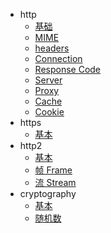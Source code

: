 * http
  - [基础](http/basic/01.md)
  - [MIME](http/basic/02.md)
  - [headers](http/basic/03.md)
  - [Connection](http/basic/04.md)
  - [Response Code](http/basic/05.md)
  - [Server](http/basic/06.md)
  - [Proxy](http/basic/07.md)
  - [Cache](http/basic/08.md)
  - [Cookie](http/basic/09.md)
* https
  - [基本](http/https/01.md)
* http2
  - [基本](http/http2/01.md)
  - [帧 Frame](http/http2/02.md)
  - [流 Stream](http/http2/03.md)
* cryptography
  - [基本](http/cryptography/01.md)
  - [随机数](http/cryptography/02.md)


